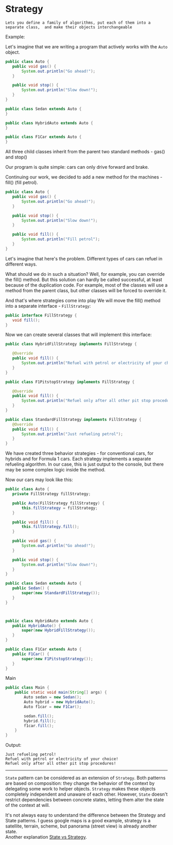 # Strategy
`Lets you define a family of algorithms, put each of them into a separate class, 
and make their objects interchangeable`

Example:

Let's imagine that we are writing a program that actively works with the `Auto` object.
```java
public class Auto {
   public void gas() {
       System.out.println("Go ahead!");
   }

   public void stop() {
       System.out.println("Slow down!");
   }
}

public class Sedan extends Auto {
}

public class HybridAuto extends Auto {
}

public class F1Car extends Auto {
}
```

All three child classes inherit from the parent two standard methods - gas() and stop()

Our program is quite simple: cars can only drive forward and brake.

Continuing our work, we decided to add a new method for the machines - fill() (fill petrol).
```java
public class Auto {
   public void gas() {
       System.out.println("Go ahead!");
   }

   public void stop() {
       System.out.println("Slow down!");
   }

   public void fill() {
       System.out.println("Fill petrol");
   }
}
```

Let's imagine that here's the problem. Different types of cars can refuel in different ways.  

What should we do in such a situation? Well, for example, you can override the fill() method.
But this solution can hardly be called successful, at least because of the duplication code. 
For example, most of the classes will use a method from the parent class, 
but other classes will be forced to override it.

And that's where strategies come into play
We will move the fill() method into a separate interface - `FillStrategy`:
```java
public interface FillStrategy {
   void fill();
}
```

Now we can create several classes that will implement this interface:
```java
public class HybridFillStrategy implements FillStrategy {

   @Override
   public void fill() {
       System.out.println("Refuel with petrol or electricity of your choice!");
   }
}

public class F1PitstopStrategy implements FillStrategy {

   @Override
   public void fill() {
       System.out.println("Refuel only after all other pit stop procedures!");
   }
}

public class StandardFillStrategy implements FillStrategy {
   @Override
   public void fill() {
       System.out.println("Just refueling petrol");
   }
}
```

We have created three behavior strategies - for conventional cars, for hybrids and for Formula 1 cars.
Each strategy implements a separate refueling algorithm. 
In our case, this is just output to the console, 
but there may be some complex logic inside the method.

Now our cars may look like this:
```java
public class Auto {
   private FillStrategy fillStrategy;

   public Auto(FillStrategy fillStrategy) {
       this.fillStrategy = fillStrategy;
   }

   public void fill() {
       this.fillStrategy.fill();
   }

   public void gas() {
       System.out.println("Go ahead!");
   }

   public void stop() {
       System.out.println("Slow down!");
   }
}

public class Sedan extends Auto {
   public Sedan() {
       super(new StandardFillStrategy());
   }
}



public class HybridAuto extends Auto {
   public HybridAuto() {
       super(new HybridFillStrategy());
   }
}

public class F1Car extends Auto {
   public F1Car() {
       super(new F1PitstopStrategy());
   }
}
```


Main
```java
public class Main {
    public static void main(String[] args) {
        Auto sedan = new Sedan();
        Auto hybrid = new HybridAuto();
        Auto f1car = new F1Car();

        sedan.fill();
        hybrid.fill();
        f1car.fill();
    }
}
```

Output:
```
Just refueling petrol!
Refuel with petrol or electricity of your choice!
Refuel only after all other pit stop procedures!
```
---

`State` pattern can be considered as an extension of `Strategy`. 
Both patterns are based on composition: 
they change the behavior of the context by delegating some work to helper objects. 
`Strategy` makes these objects completely independent and unaware of each other. 
However, `State` doesn't restrict dependencies between concrete states, 
letting them alter the state of the context at will.

It's not always easy to understand the difference between the Strategy and State patterns.
I guess google maps is a good example, strategy is a satellite, terrain, scheme, but panorama (street view) 
is already another state.   
Another explanation [State vs Strategy](https://stackoverflow.com/a/12868304/10701730).